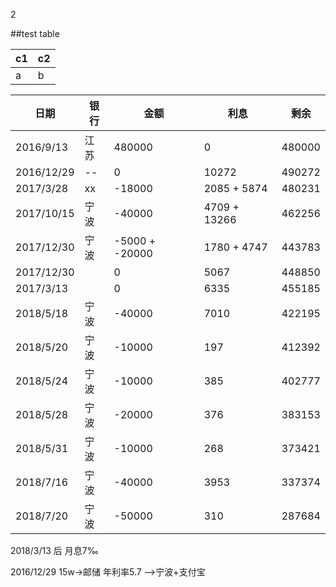 2


##test table

c1 | c2
-|-
a  | b

日期 | 银行 | 金额 | 利息 | 剩余
-|-|-|-|-
2016/9/13 | 江苏 | 480000 | 0 | 480000
2016/12/29|--| 0 | 10272 | 490272
2017/3/28 | xx  | -18000 | 2085 + 5874 | 480231
2017/10/15 | 宁波 | -40000 | 4709 + 13266 | 462256
2017/12/30 | 宁波 | -5000 + -20000 | 1780 + 4747 | 443783
2017/12/30 |   | 0 | 5067 | 448850
2017/3/13 |   | 0 | 6335 | 455185
2018/5/18 | 宁波 | -40000 | 7010 | 422195
2018/5/20 | 宁波 | -10000 | 197 | 412392
2018/5/24 | 宁波 | -10000 | 385 | 402777
2018/5/28 | 宁波 | -20000 | 376 | 383153
2018/5/31 | 宁波 | -10000 | 268 | 373421
2018/7/16 | 宁波 | -40000 | 3953 | 337374
2018/7/20 | 宁波 | -50000 | 310  | 287684



2018/3/13 后 月息7‰

2016/12/29 15w->邮储 年利率5.7 -->宁波+支付宝
